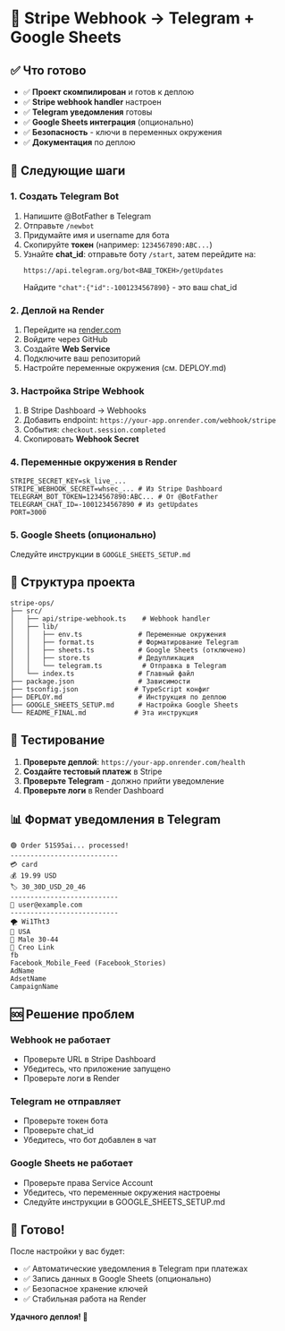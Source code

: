 # 🚀 Stripe Webhook → Telegram + Google Sheets

## ✅ Что готово

- ✅ **Проект скомпилирован** и готов к деплою
- ✅ **Stripe webhook handler** настроен
- ✅ **Telegram уведомления** готовы
- ✅ **Google Sheets интеграция** (опционально)
- ✅ **Безопасность** - ключи в переменных окружения
- ✅ **Документация** по деплою

## 🎯 Следующие шаги

### 1. Создать Telegram Bot
1. Напишите @BotFather в Telegram
2. Отправьте `/newbot`
3. Придумайте имя и username для бота
4. Скопируйте **токен** (например: `1234567890:ABC...`)
5. Узнайте **chat_id**: отправьте боту `/start`, затем перейдите на:
   ```
   https://api.telegram.org/bot<ВАШ_ТОКЕН>/getUpdates
   ```
   Найдите `"chat":{"id":-1001234567890}` - это ваш chat_id

### 2. Деплой на Render
1. Перейдите на [render.com](https://render.com)
2. Войдите через GitHub
3. Создайте **Web Service**
4. Подключите ваш репозиторий
5. Настройте переменные окружения (см. DEPLOY.md)

### 3. Настройка Stripe Webhook
1. В Stripe Dashboard → Webhooks
2. Добавить endpoint: `https://your-app.onrender.com/webhook/stripe`
3. События: `checkout.session.completed`
4. Скопировать **Webhook Secret**

### 4. Переменные окружения в Render
```
STRIPE_SECRET_KEY=sk_live_...
STRIPE_WEBHOOK_SECRET=whsec_... # Из Stripe Dashboard
TELEGRAM_BOT_TOKEN=1234567890:ABC... # От @BotFather
TELEGRAM_CHAT_ID=-1001234567890 # Из getUpdates
PORT=3000
```

### 5. Google Sheets (опционально)
Следуйте инструкции в `GOOGLE_SHEETS_SETUP.md`

## 🔧 Структура проекта

```
stripe-ops/
├── src/
│   ├── api/stripe-webhook.ts    # Webhook handler
│   ├── lib/
│   │   ├── env.ts              # Переменные окружения
│   │   ├── format.ts           # Форматирование Telegram
│   │   ├── sheets.ts           # Google Sheets (отключено)
│   │   ├── store.ts            # Дедупликация
│   │   └── telegram.ts          # Отправка в Telegram
│   └── index.ts                # Главный файл
├── package.json                # Зависимости
├── tsconfig.json              # TypeScript конфиг
├── DEPLOY.md                   # Инструкция по деплою
├── GOOGLE_SHEETS_SETUP.md      # Настройка Google Sheets
└── README_FINAL.md            # Эта инструкция
```

## 🧪 Тестирование

1. **Проверьте деплой**: `https://your-app.onrender.com/health`
2. **Создайте тестовый платеж** в Stripe
3. **Проверьте Telegram** - должно прийти уведомление
4. **Проверьте логи** в Render Dashboard

## 📊 Формат уведомления в Telegram

```
🟢 Order 51S95ai... processed!
---------------------------
💳 card
💰 19.99 USD
🏷️ 30_30D_USD_20_46
---------------------------
📧 user@example.com
---------------------------
🌪️ Wi1Tht3
📍 USA
🧍 Male 30-44
🔗 Creo Link
fb
Facebook_Mobile_Feed (Facebook_Stories)
AdName
AdsetName
CampaignName
```

## 🆘 Решение проблем

### Webhook не работает
- Проверьте URL в Stripe Dashboard
- Убедитесь, что приложение запущено
- Проверьте логи в Render

### Telegram не отправляет
- Проверьте токен бота
- Проверьте chat_id
- Убедитесь, что бот добавлен в чат

### Google Sheets не работает
- Проверьте права Service Account
- Убедитесь, что переменные окружения настроены
- Следуйте инструкции в GOOGLE_SHEETS_SETUP.md

## 🎉 Готово!

После настройки у вас будет:
- ✅ Автоматические уведомления в Telegram при платежах
- ✅ Запись данных в Google Sheets (опционально)
- ✅ Безопасное хранение ключей
- ✅ Стабильная работа на Render

**Удачного деплоя! 🚀**

